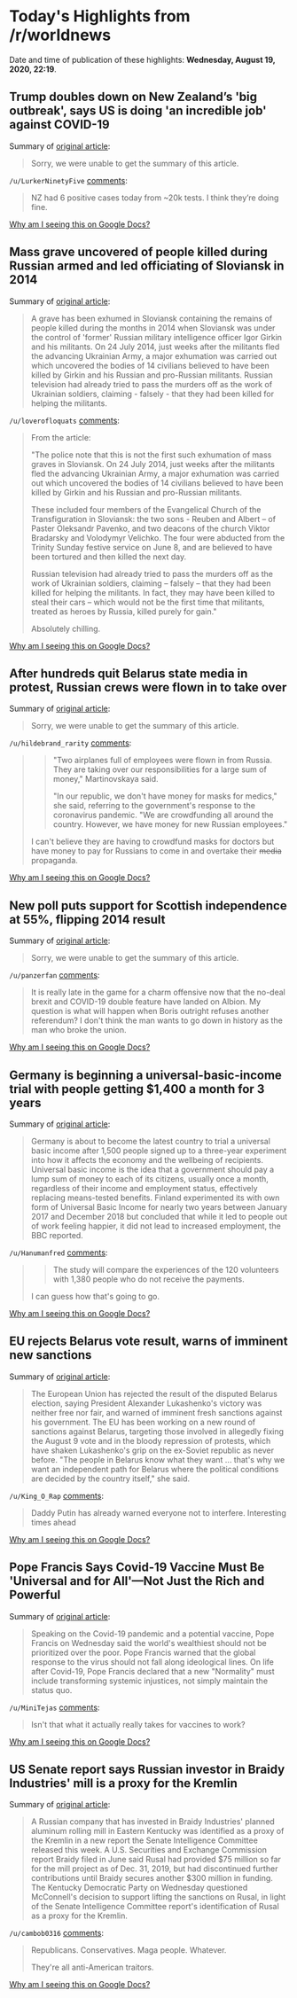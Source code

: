 # Today's Highlights from /r/worldnews

Date and time of publication of these highlights: **Wednesday, August 19, 2020, 22:19**.

## Trump doubles down on New Zealand’s 'big outbreak', says US is doing 'an incredible job' against COVID-19

Summary of [original article](https://www.nzherald.co.nz/nz/news/article.cfm?c_id=1&objectid=12358126):

> Sorry, we were unable to get the summary of this article.

`/u/LurkerNinetyFive` [comments](https://www.reddit.com/r/worldnews/comments/id01vi/trump_doubles_down_on_new_zealands_big_outbreak/):

> NZ had 6 positive cases today from ~20k tests. I think they’re doing fine.

[Why am I seeing this on Google Docs?](https://docs.google.com/document/d/1Dc6We63vOXIZsc0op-Bt4abqkYjXzOigalQqFxmvvbM/edit?usp=sharing)

## Mass grave uncovered of people killed during Russian armed and led officiating of Sloviansk in 2014

Summary of [original article](http://khpg.org/en/index.php?id=1597801489):

> A grave has been exhumed in Sloviansk containing the remains of people killed during the months in 2014 when Sloviansk was under the control of 'former' Russian military intelligence officer Igor Girkin and his militants. On 24 July 2014, just weeks after the militants fled the advancing Ukrainian Army, a major exhumation was carried out which uncovered the bodies of 14 civilians believed to have been killed by Girkin and his Russian and pro-Russian militants. Russian television had already tried to pass the murders off as the work of Ukrainian soldiers, claiming - falsely - that they had been killed for helping the militants.

`/u/loverofloquats` [comments](https://www.reddit.com/r/worldnews/comments/icxyq8/mass_grave_uncovered_of_people_killed_during/):

> From the article: 
> 
> "The police note that this is not the first such exhumation of mass graves in Sloviansk.  On 24 July 2014, just weeks after the militants fled the advancing Ukrainian Army, a major exhumation was carried out which uncovered the bodies of 14 civilians believed to have been killed by Girkin and his Russian and pro-Russian militants. 
> 
>  These included four members of the Evangelical Church of the Transfiguration in Sloviansk: the two sons - Reuben and Albert – of Paster Oleksandr Pavenko, and two deacons of the church Viktor Bradarsky and Volodymyr Velichko.  The four were abducted from the Trinity Sunday festive service on June 8, and are believed to have been tortured and then killed the next day.  
> 
> Russian television had already tried to pass the murders off as the work of Ukrainian soldiers, claiming – falsely – that they had been killed for helping the militants.  In fact, they may have been killed to steal their cars – which would not be the first time that militants, treated as heroes by Russia, killed purely for gain."
> 
> Absolutely chilling.

[Why am I seeing this on Google Docs?](https://docs.google.com/document/d/1Dc6We63vOXIZsc0op-Bt4abqkYjXzOigalQqFxmvvbM/edit?usp=sharing)

## After hundreds quit Belarus state media in protest, Russian crews were flown in to take over

Summary of [original article](https://www.newsweek.com/after-hundreds-quit-belarus-state-media-protest-russian-crews-were-flown-take-over-1526228):

> Sorry, we were unable to get the summary of this article.

`/u/hildebrand_rarity` [comments](https://www.reddit.com/r/worldnews/comments/icrw0i/after_hundreds_quit_belarus_state_media_in/):

> >"Two airplanes full of employees were flown in from Russia. They are taking over our responsibilities for a large sum of money," Martinovskaya said.  
> >	
> >"In our republic, we don't have money for masks for medics," she said, referring to the government's response to the coronavirus pandemic. "We are crowdfunding all around the country. However, we have money for new Russian employees."
> 
> I can't believe they are having to crowdfund masks for doctors but have money to pay for Russians to come in and overtake their ~~media~~ propaganda.

[Why am I seeing this on Google Docs?](https://docs.google.com/document/d/1Dc6We63vOXIZsc0op-Bt4abqkYjXzOigalQqFxmvvbM/edit?usp=sharing)

## New poll puts support for Scottish independence at 55%, flipping 2014 result

Summary of [original article](https://www.heraldscotland.com/news/18661197.new-poll-puts-support-scottish-independence-55-flipping-2014-result/):

> Sorry, we were unable to get the summary of this article.

`/u/panzerfan` [comments](https://www.reddit.com/r/worldnews/comments/icwabc/new_poll_puts_support_for_scottish_independence/):

> It is really late in the game for a charm offensive now that the no-deal brexit and COVID-19 double feature have landed on Albion. My question is what will happen when Boris outright refuses another referendum? I don't think the man wants to go down in history as the man who broke the union.

[Why am I seeing this on Google Docs?](https://docs.google.com/document/d/1Dc6We63vOXIZsc0op-Bt4abqkYjXzOigalQqFxmvvbM/edit?usp=sharing)

## Germany is beginning a universal-basic-income trial with people getting $1,400 a month for 3 years

Summary of [original article](https://www.businessinsider.com/germany-begins-universal-basic-income-trial-three-years-2020-8):

> Germany is about to become the latest country to trial a universal basic income after 1,500 people signed up to a three-year experiment into how it affects the economy and the wellbeing of recipients. Universal basic income is the idea that a government should pay a lump sum of money to each of its citizens, usually once a month, regardless of their income and employment status, effectively replacing means-tested benefits. Finland experimented its with own form of Universal Basic Income for nearly two years between January 2017 and December 2018 but concluded that while it led to people out of work feeling happier, it did not lead to increased employment, the BBC reported.

`/u/Hanumanfred` [comments](https://www.reddit.com/r/worldnews/comments/iczunk/germany_is_beginning_a_universalbasicincome_trial/):

> > The study will compare the experiences of the 120 volunteers with 1,380 people who do not receive the payments.
> 
> I can guess how that's going to go.

[Why am I seeing this on Google Docs?](https://docs.google.com/document/d/1Dc6We63vOXIZsc0op-Bt4abqkYjXzOigalQqFxmvvbM/edit?usp=sharing)

## EU rejects Belarus vote result, warns of imminent new sanctions

Summary of [original article](https://www.aljazeera.com/news/2020/08/eu-leaders-seek-ramp-pressure-belarus-leader-lukashenko-200819084402186.html):

> The European Union has rejected the result of the disputed Belarus election, saying President Alexander Lukashenko's victory was neither free nor fair, and warned of imminent fresh sanctions against his government. The EU has been working on a new round of sanctions against Belarus, targeting those involved in allegedly fixing the August 9 vote and in the bloody repression of protests, which have shaken Lukashenko's grip on the ex-Soviet republic as never before. "The people in Belarus know what they want ... that's why we want an independent path for Belarus where the political conditions are decided by the country itself," she said.

`/u/King_O_Rap` [comments](https://www.reddit.com/r/worldnews/comments/icqdvm/eu_rejects_belarus_vote_result_warns_of_imminent/):

> Daddy Putin has already warned everyone not to interfere. Interesting times ahead

[Why am I seeing this on Google Docs?](https://docs.google.com/document/d/1Dc6We63vOXIZsc0op-Bt4abqkYjXzOigalQqFxmvvbM/edit?usp=sharing)

## Pope Francis Says Covid-19 Vaccine Must Be 'Universal and for All'—Not Just the Rich and Powerful

Summary of [original article](https://www.commondreams.org/news/2020/08/19/pope-francis-says-covid-19-vaccine-must-be-universal-and-all-not-just-rich-and?cd-origin=rss):

> Speaking on the Covid-19 pandemic and a potential vaccine, Pope Francis on Wednesday said the world's wealthiest should not be prioritized over the poor. Pope Francis warned that the global response to the virus should not fall along ideological lines. On life after Covid-19, Pope Francis declared that a new "Normality" must include transforming systemic injustices, not simply maintain the status quo.

`/u/MiniTejas` [comments](https://www.reddit.com/r/worldnews/comments/icpunb/pope_francis_says_covid19_vaccine_must_be/):

> Isn't that what it actually really takes for vaccines to work?

[Why am I seeing this on Google Docs?](https://docs.google.com/document/d/1Dc6We63vOXIZsc0op-Bt4abqkYjXzOigalQqFxmvvbM/edit?usp=sharing)

## US Senate report says Russian investor in Braidy Industries' mill is a proxy for the Kremlin

Summary of [original article](https://www.courier-journal.com/story/news/2020/08/19/senate-report-russian-investor-braidy-mill-kremlin-proxy/5607217002/):

> A Russian company that has invested in Braidy Industries' planned aluminum rolling mill in Eastern Kentucky was identified as a proxy of the Kremlin in a new report the Senate Intelligence Committee released this week. A U.S. Securities and Exchange Commission report Braidy filed in June said Rusal had provided $75 million so far for the mill project as of Dec. 31, 2019, but had discontinued further contributions until Braidy secures another $300 million in funding. The Kentucky Democratic Party on Wednesday questioned McConnell's decision to support lifting the sanctions on Rusal, in light of the Senate Intelligence Committee report's identification of Rusal as a proxy for the Kremlin.

`/u/cambob0316` [comments](https://www.reddit.com/r/worldnews/comments/icyvvg/us_senate_report_says_russian_investor_in_braidy/):

> Republicans. Conservatives. Maga people. Whatever.
> 
> They're all anti-American traitors.

[Why am I seeing this on Google Docs?](https://docs.google.com/document/d/1Dc6We63vOXIZsc0op-Bt4abqkYjXzOigalQqFxmvvbM/edit?usp=sharing)

